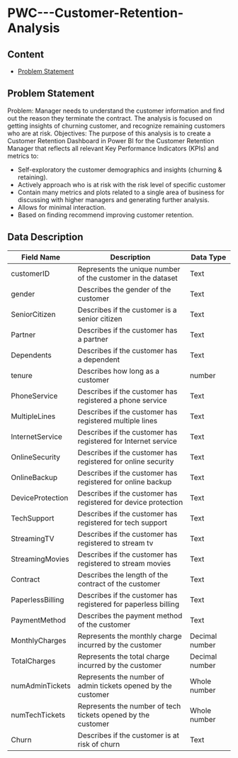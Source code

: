 # PWC---Customer-Retention-Analysis
## Content
- [Problem Statement](#problem-statement)
## Problem Statement
Problem: Manager needs to understand the customer information and find out the reason they terminate the contract. The analysis is focused on getting insights of churning customer, and recognize remaining customers who are at risk. 
Objectives: The purpose of this analysis is to create a Customer Retention Dashboard in Power BI for the Customer Retention Manager that reflects all relevant Key Performance Indicators (KPIs) and metrics to:
- Self-exploratory the customer demographics and insights (churning & retaining).
- Actively approach who is at risk with the risk level of specific customer
- Contain many metrics and plots related to a single area of business for discussing with higher managers and generating further analysis.
- Allows for minimal interaction.
- Based on finding recommend improving customer retention.
## Data Description
|Field Name|Description|Data Type|
|----------|-----------|----------|
|customerID|Represents the unique number of the customer in the dataset|Text|
|gender|Describes the gender of the customer|Text|
|SeniorCitizen|Describes if the customer is a senior citizen|Text|
|Partner|	Describes if the customer has a partner|Text|
|Dependents|	Describes if the customer has a dependent|Text|
|tenure|	Describes how long as a customer	|number|
|PhoneService|	Describes if the customer has registered a phone service|Text|
|MultipleLines|	Describes if the customer has registered multiple lines	|Text|
|InternetService|	Describes if the customer has registered for Internet service	|Text|
|OnlineSecurity|	Describes if the customer has registered for online security	|Text|
|OnlineBackup|	Describes if the customer has registered for online backup	|Text|
|DeviceProtection|	Describes if the customer has registered for device protection	|Text|
|TechSupport|	Describes if the customer has registered for tech support	|Text|
|StreamingTV|	Describes if the customer has registered to stream tv	|Text|
|StreamingMovies|	Describes if the customer has registered to stream movies	|Text|
|Contract|	Describes the length of the contract of the customer	|Text|
|PaperlessBilling|	Describes if the customer has registered for paperless billing	|Text|
|PaymentMethod|	Describes the payment method of the customer	|Text|
|MonthlyCharges|	Represents the monthly charge incurred by the customer	|Decimal number|
|TotalCharges|	Represents the total charge incurred by the customer	|Decimal number|
|numAdminTickets|	Represents the number of admin tickets opened by the customer	|Whole number|
|numTechTickets|	Represents the number of tech tickets opened by the customer	|Whole number|
|Churn|	Describes if the customer is at risk of churn	|Text|
